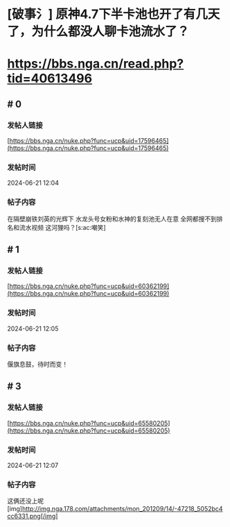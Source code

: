 # [破事氵] 原神4.7下半卡池也开了有几天了，为什么都没人聊卡池流水了？
# https://bbs.nga.cn/read.php?tid=40613496

## \# 0
### 发帖人链接
[https://bbs.nga.cn/nuke.php?func=ucp&uid=17596465](https://bbs.nga.cn/nuke.php?func=ucp&uid=17596465)
### 发帖时间
2024-06-21 12:04
### 帖子内容
在隔壁崩铁刘英的光辉下
水龙头号女粉和水神的复刻池无人在意
全网都搜不到排名和流水视频
这河狸吗？[s:ac:嘲笑]
## \# 1
### 发帖人链接
[https://bbs.nga.cn/nuke.php?func=ucp&uid=60362199](https://bbs.nga.cn/nuke.php?func=ucp&uid=60362199)
### 发帖时间
2024-06-21 12:05
### 帖子内容
偃旗息鼓，待时而变！
## \# 3
### 发帖人链接
[https://bbs.nga.cn/nuke.php?func=ucp&uid=65580205](https://bbs.nga.cn/nuke.php?func=ucp&uid=65580205)
### 发帖时间
2024-06-21 12:07
### 帖子内容
这俩还没上呢[img]http://img.nga.178.com/attachments/mon_201209/14/-47218_5052bc4cc6331.png[/img]
